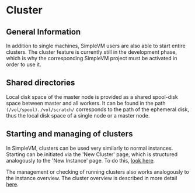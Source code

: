 # Cluster

## General Information

In addition to single machines, SimpleVM users are also able to start entire clusters. The cluster feature is currently still in the development phase, which is why the corresponding SimpleVM project must be activated in order to use it. 

## Shared directories

Local disk space of the master node is provided as a shared spool-disk space between master and all workers.
It can be found in the path `(/vol/spool)`. 
`/vol/scratch/` corresponds to the path of the ephemeral disk, thus the local disk space of a single node or a master node.

## Starting and managing of clusters


In SimpleVM, clusters can be used very similarly to normal instances. Starting can be initiated via the 'New Cluster' page, which is structured analogously to the 'New Instance' page. To do this, [look here](./new_cluster.md).


The management or checking of running clusters also works analogously to the instance overview. The cluster overview is described in more detail [here](./cluster_overview.md).


